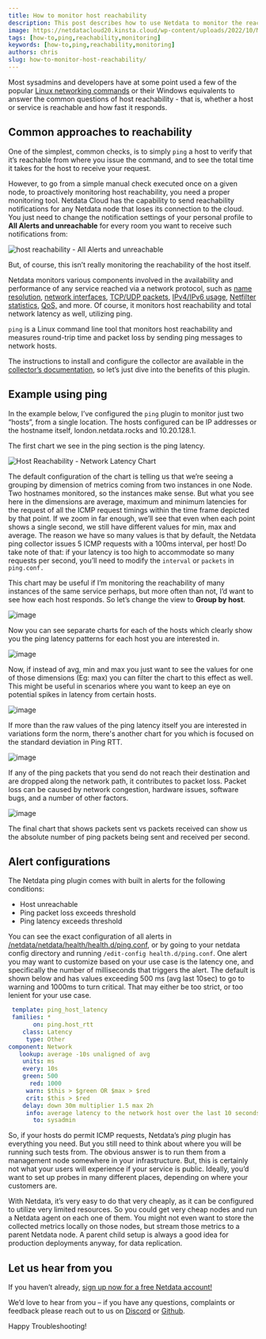```yaml
---
title: How to monitor host reachability
description: This post describes how to use Netdata to monitor the reachability of your servers.
image: https://netdatacloud20.kinsta.cloud/wp-content/uploads/2022/10/Monitoring-Reachable-Host-2.png
tags: [how-to,ping,reachability,monitoring]
keywords: [how-to,ping,reachability,monitoring]
authors: chris
slug: how-to-monitor-host-reachability/
---
```


Most sysadmins and developers have at some point used a few of the popular <a href="https://www.tecmint.com/linux-networking-commands" target="_blank" rel="noopener">Linux networking commands</a> or their Windows equivalents to answer the common questions of host reachability - that is, whether a host or service is reachable and how fast it responds.

<!--truncate-->

## Common approaches to reachability

One of the simplest, common checks, is to simply `ping` a host to verify that it’s reachable from where you issue the command, and to see the total time it takes for the host to receive your request. 

However, to go from a simple manual check executed once on a given node, to proactively monitoring host reachability, you need a proper monitoring tool. Netdata Cloud has the capability to send reachability notifications for any Netdata node that loses its connection to the cloud. You just need to change the notification settings of your personal profile to <strong>All Alerts and unreachable</strong> for every room you want to receive such notifications from:

![host reachability - All Alerts and unreachable](https://netdatacloud20.kinsta.cloud/wp-content/uploads/2022/10/Monitor-unreachable-host-1.png)

But, of course, this isn’t really monitoring the reachability of the host itself. 

Netdata monitors various components involved in the availability and performance of any service reached via a network protocol, such as <a href="https://learn.netdata.cloud/docs/agent/collectors/go.d.plugin/modules/dnsquery" target="_blank" rel="noopener">name resolution</a>, <a href="https://learn.netdata.cloud/docs/agent/collectors/proc.plugin#monitoring-network-interfaces" target="_blank" rel="noopener">network interfaces</a>, <a href="https://learn.netdata.cloud/docs/agent/collectors/proc.plugin" target="_blank" rel="noopener">TCP/UDP packets</a>, <a href="https://learn.netdata.cloud/docs/agent/collectors/proc.plugin" target="_blank" rel="noopener">IPv4/IPv6 usage</a>, <a href="https://learn.netdata.cloud/docs/agent/collectors/nfacct.plug">Netfilter statistics</a>, <a href="https://learn.netdata.cloud/docs/agent/collectors/tc.plugin" target="_blank" rel="noopener">QoS,</a> and more. Of course, it monitors host reachability and total network latency as well, utilizing ping.

<code>ping</code> is a Linux command line tool that monitors host reachability and measures round-trip time and packet loss by sending ping messages to network hosts.

The instructions to install and configure the collector are available in the <a href="https://learn.netdata.cloud/docs/agent/collectors/go.d.plugin/modules/ping" target="_blank" rel="noopener">collector’s documentation</a>, so let’s just dive into the benefits of this plugin. 

## Example using ping

In the example below, I’ve configured the <code>ping</code> plugin to monitor just two “hosts”, from a single location. The hosts configured can be IP addresses or the hostname itself, london.netdata.rocks and 10.20.128.1.

The first chart we see in the ping section is the ping latency.

![Host Reachability - Network Latency Chart](https://netdatacloud20.kinsta.cloud/wp-content/uploads/2022/10/Monitoring-Reachable-Host-2.png)

The default configuration of the chart is telling us that we’re seeing a grouping by dimension of metrics coming from two instances in one Node. Two hostnames monitored, so the instances make sense. But what you see here in the dimensions are average, maximum and minimum latencies for the request of all the ICMP request timings within the time frame depicted by that point. If we zoom in far enough, we’ll see that even when each point shows a single second, we still have different values for min, max and average. The reason we have so many values is that by default, the Netdata ping collector issues 5 ICMP requests with a 100ms interval, per host! Do take note of that: if your latency is too high to accommodate so many requests per second, you’ll need to modify the <code>interval</code> or <code>packets</code> in <code>ping.conf.</code>

This chart may be useful if I’m monitoring the reachability of many instances of the same service perhaps, but more often than not, I’d want to see how each host responds. So let’s change the view to <strong>Group by host</strong>.

![image](https://user-images.githubusercontent.com/24860547/200533928-dfcc026b-63a9-4e70-8c81-260a5f32ea21.png)

Now you can see separate charts for each of the hosts which clearly show you the ping latency patterns for each host you are interested in. 

![image](https://user-images.githubusercontent.com/24860547/200534178-0f00f591-1327-42a1-a069-7cc30f955b09.png)

Now, if instead of avg, min and max you just want to see the values for one of those dimensions (Eg: max) you can filter the chart to this effect as well. This might be useful in scenarios where you want to keep an eye on potential spikes in latency from certain hosts.

![image](https://user-images.githubusercontent.com/24860547/200534369-9be7f1aa-65b0-43ba-af46-226a56644346.png)

If more than the raw values of the ping latency itself you are interested in variations form the norm, there's another chart for you which is focused on the standard deviation in Ping RTT.

![image](https://user-images.githubusercontent.com/24860547/200534517-40cdaf1a-fbe6-48f2-9664-1f9675dd8f84.png)

If any of the ping packets that you send do not reach their destination and are dropped along the network path, it contributes to packet loss. Packet loss can be caused by network congestion, hardware issues, software bugs, and a number of other factors.

![image](https://user-images.githubusercontent.com/24860547/200534895-68a98995-3865-4c9d-b592-f5d5df9c8b5a.png)

The final chart that shows packets sent vs packets received can show us the absolute number of ping packets being sent and received per second. 

## Alert configurations

The Netdata ping plugin comes with built in alerts for the following conditions: 
- Host unreachable
- Ping packet loss exceeds threshold
- Ping latency exceeds threshold

You can see the exact configuration of all alerts in [/netdata/netdata/health/health.d/ping.conf](https://github.com/netdata/netdata/blob/master/health/health.d/ping.conf), or by going to your netdata config directory and running <code>/edit-config health.d/ping.conf</code>. One alert you may want to customize based on your use case is the latency one, and specifically the number of milliseconds that triggers the alert. The default is shown below and has values exceeding 500 ms (avg last 10sec) to go to warning and 1000ms to turn critical. That may either be too strict, or too lenient for your use case.

```yaml
 template: ping_host_latency
 families: *
       on: ping.host_rtt
    class: Latency
     type: Other
component: Network
   lookup: average -10s unaligned of avg
    units: ms
    every: 10s
    green: 500
      red: 1000
     warn: $this > $green OR $max > $red
     crit: $this > $red
    delay: down 30m multiplier 1.5 max 2h
     info: average latency to the network host over the last 10 seconds
       to: sysadmin
```

So, if your hosts do permit ICMP requests, Netdata’s <em>ping</em> plugin has everything you need. But you still need to think about where you will be running such tests from. The obvious answer is to run them from a management node somewhere in your infrastructure. But, this is certainly not what your users will experience if your service is public. Ideally, you’d want to set up probes in many different places, depending on where your customers are. 

With Netdata, it’s very easy to do that very cheaply, as it can be configured to utilize very limited resources. So you could get very cheap nodes and run a Netdata agent on each one of them. You might not even want to store the collected metrics locally on those nodes, but stream those metrics to a parent Netdata node. A parent child setup is always a good idea for production deployments anyway, for data replication.

## Let us hear from you

If you haven’t already, <a href="https://app.netdata.cloud/">sign up now for a free Netdata account!</a>

We’d love to hear from you – if you have any questions, complaints or feedback please reach out to us on <a href="https://discord.com/invite/mPZ6WZKKG2">Discord</a> or <a href="https://github.com/netdata/netdata/">Github</a>.

Happy Troubleshooting!
